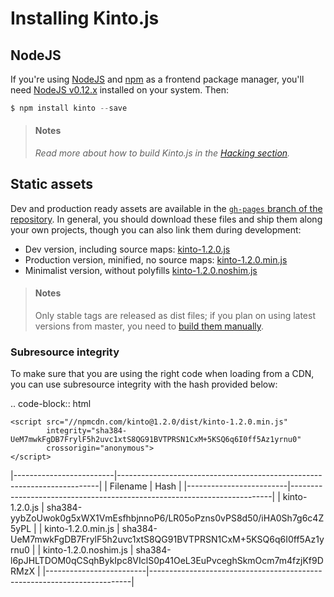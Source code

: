 # Installing Kinto.js

## NodeJS

If you're using [NodeJS](https://nodejs.org) and [npm](https://www.npmjs.com/) as a frontend package manager, you'll need [NodeJS v0.12.x](https://nodejs.org/download/) installed on your system. Then:

```js
$ npm install kinto --save
```

> #### Notes
>
> *Read more about how to build Kinto.js in the [Hacking section](hacking.md).*

## Static assets

Dev and production ready assets are available in the [`gh-pages` branch of the repository](https://github.com/Kinto/kinto.js/tree/gh-pages). In general, you should download these files and ship them along your own projects, though you can also link them during development:

- Dev version, including source maps: [kinto-1.2.0.js](http://npmcdn.com/kinto@1.2.0/dist/kinto-1.2.0.js)
- Production version, minified, no source maps: [kinto-1.2.0.min.js](http://npmcdn.com/kinto@1.2.0/dist/kinto-1.2.0.min.js)
- Minimalist version, without polyfills [kinto-1.2.0.noshim.js](http://npmcdn.com/kinto@1.2.0/dist/kinto-1.2.0.noshim.js)

> #### Notes
>
> Only stable tags are released as dist files; if you plan on using latest versions from master, you need to [build them manually](hacking.md#generating-dist-files).


### Subresource integrity

To make sure that you are using the right code when loading from a CDN, you can use subresource
integrity with the hash provided below:

.. code-block:: html

    <script src="//npmcdn.com/kinto@1.2.0/dist/kinto-1.2.0.min.js"
            integrity="sha384-UeM7mwkFgDB7FrylF5h2uvc1xtS8QG91BVTPRSN1CxM+5KSQ6q6I0ff5Az1yrnu0"
            crossorigin="anonymous">
    </script>

|-------------------------|-------------------------------------------------------------------------|
| Filename                | Hash                                                                    |
|-------------------------|-------------------------------------------------------------------------|
| kinto-1.2.0.js          | sha384-yybZoUwok0g5xWX1VmEsfhbjnnoP6/LR05oPzns0vPS8d50/iHA0Sh7g6c4Z5yPL |
| kinto-1.2.0.min.js      | sha384-UeM7mwkFgDB7FrylF5h2uvc1xtS8QG91BVTPRSN1CxM+5KSQ6q6I0ff5Az1yrnu0 |
| kinto-1.2.0.noshim.js   | sha384-l6pJHLTDOM0qCSqhBykIpc8VIclS0p41OeL3EuPvceghSkmOcm7m4fzjKf9DRMzX |
|-------------------------|-------------------------------------------------------------------------|
